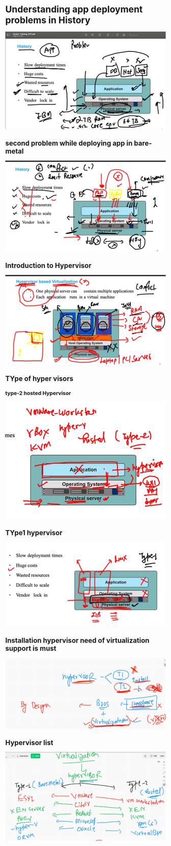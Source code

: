 # Understanding app deployment problems in History 

<img src="app1.png">

## second problem while deploying app in bare-metal 

<img src="app2.png">

## Introduction to Hypervisor 

<img src="hyper.png">

## TYpe of hyper visors

### type-2 hosted Hypervisor 

<img src="t2.png">

## TYpe1 hypervisor 

<img src="t1.png">

## Installation hypervisor need of virtualization support is must 

<img src="vms.png">

## Hypervisor list 

<img src="hyp.png">



